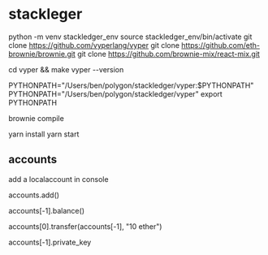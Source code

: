 # stackleger

python -m venv stackledger_env
source stackledger_env/bin/activate
git clone https://github.com/vyperlang/vyper
git clone https://github.com/eth-brownie/brownie.git
git clone https://github.com/brownie-mix/react-mix.git

cd vyper && make
vyper --version

PYTHONPATH="/Users/ben/polygon/stackledger/vyper:$PYTHONPATH"
PYTHONPATH="/Users/ben/polygon/stackledger/vyper"
export PYTHONPATH

brownie compile

yarn install
yarn start

## accounts

add a localaccount in console

accounts.add() 

accounts[-1].balance()  

accounts[0].transfer(accounts[-1], "10 ether") 

accounts[-1].private_key 